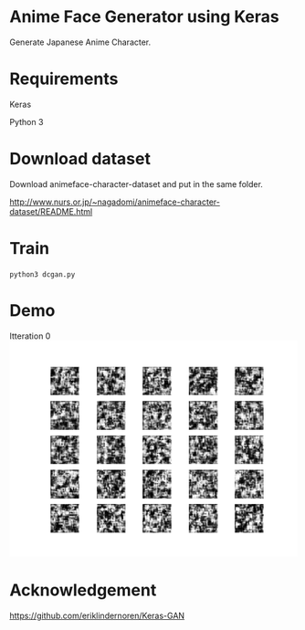 # Anime Face Generator using Keras

Generate Japanese Anime Character.

# Requirements

Keras

Python 3

# Download dataset

Download animeface-character-dataset and put in the same folder.

http://www.nurs.or.jp/~nagadomi/animeface-character-dataset/README.html

# Train

`python3 dcgan.py`

# Demo

Itteration 0
![Itteration 0](https://github.com/abars/AnimeFaceGenerator/blob/master/demo/dcgan_0.png "Itteration 0")

# Acknowledgement

https://github.com/eriklindernoren/Keras-GAN

